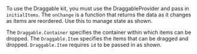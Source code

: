 To use the Draggable kit, you must use the DraggableProvider and pass in `initialItems`. The `onChange` is a function that returns the data as it changes as items are reordered. Use this to manage state as shown.

The `Draggable.Container` specifies the container within which items can be dropped.
The `Draggable.Item` specifies the items that can be dragged and dropped. `Draggable.Item` requires `id` to be passed in as shown.